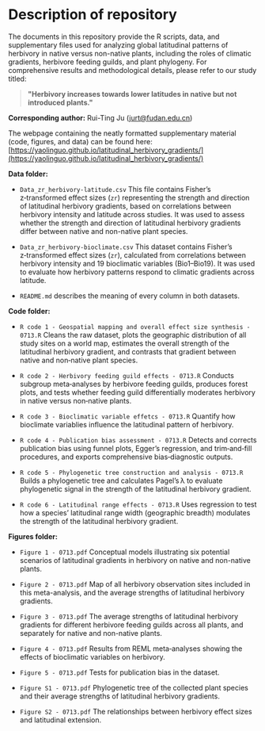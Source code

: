# Description of repository

The documents in this repository provide the R scripts, data, and supplementary files used for analyzing global latitudinal patterns of herbivory in native versus non-native plants, including the roles of climatic gradients, herbivore feeding guilds, and plant phylogeny. For comprehensive results and methodological details, please refer to our study titled:

> **"Herbivory increases towards lower latitudes in native but not introduced plants."**

**Corresponding author:** Rui-Ting Ju ([jurt@fudan.edu.cn](mailto:jurt@fudan.edu.cn))   

The webpage containing the neatly formatted supplementary material (code, figures, and data) can be found here:  
[https://yaolinguo.github.io/latitudinal_herbivory_gradients/](https://yaolinguo.github.io/latitudinal_herbivory_gradients/)

**Data folder:**

- `Data_zr_herbivory-latitude.csv`   This file contains Fisher’s z‑transformed effect sizes (`zr`) representing the strength and direction of latitudinal herbivory gradients, based on correlations between herbivory intensity and latitude across studies. It was used to assess whether the strength and direction of latitudinal herbivory gradients differ between native and non-native plant species.
  
- `Data_zr_herbivory-bioclimate.csv`  This dataset contains Fisher’s z‑transformed effect sizes (`zr`), calculated from correlations between herbivory intensity and 19 bioclimatic variables (Bio1–Bio19). It was used to evaluate how herbivory patterns respond to climatic gradients across latitude.

- `README.md`  describes the meaning of every column in both datasets.

**Code folder:**

- `R code 1 - Geospatial mapping and overall effect size synthesis - 0713.R`  Cleans the raw dataset, plots the geographic distribution of all study sites on a world map, estimates the overall strength of the latitudinal herbivory gradient, and contrasts that gradient between native and non‑native plant species.

- `R code 2 - Herbivory feeding guild effects - 0713.R`  Conducts subgroup meta‑analyses by herbivore feeding guilds, produces forest plots, and tests whether feeding guild differentially moderates herbivory in native versus non‑native plants.

- `R code 3 - Bioclimatic variable effetcs - 0713.R`  Quantify how bioclimate variablies influence the latitudinal pattern of herbivory.

- `R code 4 - Publication bias assessment - 0713.R`  Detects and corrects publication bias using funnel plots, Egger’s regression, and trim‑and‑fill procedures, and exports comprehensive bias‑diagnostic outputs.

- `R code 5 - Phylogenetic tree construction and analysis - 0713.R`  Builds a phylogenetic tree and calculates Pagel’s λ to evaluate phylogenetic signal in the strength of the latitudinal herbivory gradient.

- `R code 6 - Latitudinal range effects - 0713.R`  Uses regression to test how a species’ latitudinal range width (geographic breadth) modulates the strength of the latitudinal herbivory gradient.

**Figures folder:**

- `Figure 1 - 0713.pdf`  Conceptual models illustrating six potential scenarios of latitudinal gradients in herbivory on native and non-native plants.

- `Figure 2 - 0713.pdf`  Map of all herbivory observation sites included in this meta-analysis, and the average strengths of latitudinal herbivory gradients.

- `Figure 3 - 0713.pdf`  The average strengths of latitudinal herbivory gradients for different herbivore feeding guilds across all plants, and separately for native and non-native plants.

- `Figure 4 - 0713.pdf`  Results from REML meta‑analyses showing the effects of bioclimatic variables on herbivory.
  
- `Figure 5 - 0713.pdf`  Tests for publication bias in the dataset.
       
- `Figure S1 - 0713.pdf`  Phylogenetic tree of the collected plant species and their average strengths of latitudinal herbivory gradients.
         
- `Figure S2 - 0713.pdf`  The relationships between herbivory effect sizes and latitudinal extension.
